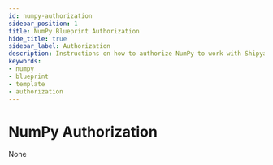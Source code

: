 ```yaml
---
id: numpy-authorization
sidebar_position: 1
title: NumPy Blueprint Authorization
hide_title: true
sidebar_label: Authorization
description: Instructions on how to authorize NumPy to work with Shipyard's low-code NumPy templates.
keywords:
- numpy
- blueprint
- template
- authorization
---
```


# NumPy Authorization
None
